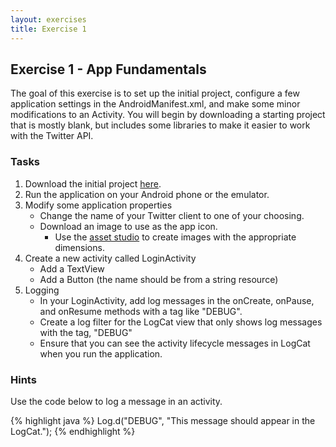 ```yaml
---
layout: exercises
title: Exercise 1
---
```


## Exercise 1 - App Fundamentals

The goal of this exercise is to set up the initial project, configure a few application settings in the AndroidManifest.xml, and make some minor modifications to an Activity. You will begin by downloading a starting project that is mostly blank, but includes some libraries to make it easier to work with the Twitter API.

### Tasks

1. Download the initial project [here][1]. 
2. Run the application on your Android phone or the emulator.
3. Modify some application properties
   - Change the name of your Twitter client to one of your choosing.
   - Download an image to use as the app icon.
      - Use the [asset studio][2] to create images with the appropriate dimensions.
4. Create a new activity called LoginActivity
   - Add a TextView
   - Add a Button (the name should be from a string resource)
5. Logging
   - In your LoginActivity, add log messages in the onCreate, onPause, and onResume methods with a tag like "DEBUG".
   - Create a log filter for the LogCat view that only shows log messages with the tag, "DEBUG"
   - Ensure that you can see the activity lifecycle messages in LogCat when you run the application.

### Hints

Use the code below to log a message in an activity.

{% highlight java %}
Log.d("DEBUG", "This message should appear in the LogCat.");
{% endhighlight %}

[1]: https://github.com/thecodepath/codepath_tweets_exercises
[2]: http://android-ui-utils.googlecode.com/hg/asset-studio/dist/icons-launcher.html